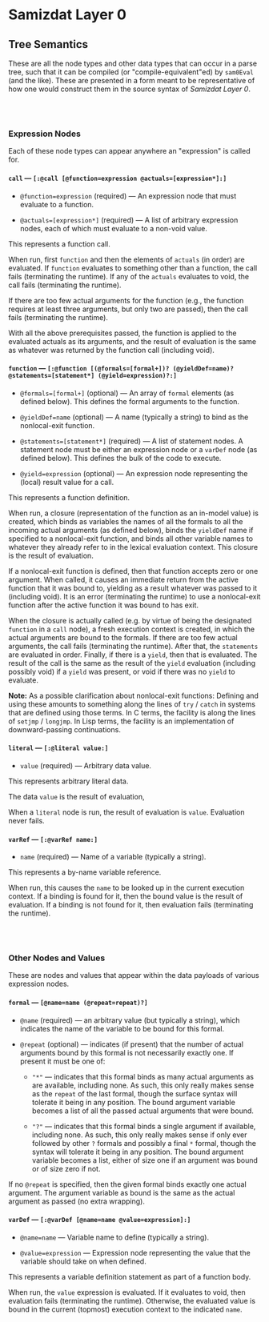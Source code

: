Samizdat Layer 0
================

Tree Semantics
--------------

These are all the node types and other data types that can occur in a
parse tree, such that it can be compiled (or "compile-equivalent"ed) by
`sam0Eval` (and the like). These are presented in a form meant to be
representative of how one would construct them in the source syntax of
*Samizdat Layer 0*.

<br><br>
### Expression Nodes

Each of these node types can appear anywhere an "expression"
is called for.

#### `call` &mdash; `[:@call [@function=expression @actuals=[expression*]:]`

* `@function=expression` (required) &mdash; An expression node that must
  evaluate to a function.

* `@actuals=[expression*]` (required) &mdash; A list of arbitrary expression
  nodes, each of which must evaluate to a non-void value.

This represents a function call.

When run, first `function` and then the elements of `actuals` (in
order) are evaluated. If `function` evaluates to something other than
a function, the call fails (terminating the runtime). If any of the
`actuals` evaluates to void, the call fails (terminating the runtime).

If there are too few actual arguments for the function (e.g., the
function requires at least three arguments, but only two are passed),
then the call fails (terminating the runtime).

With all the above prerequisites passed, the function is applied to
the evaluated actuals as its arguments, and the result of evaluation
is the same as whatever was returned by the function call (including
void).

#### `function` &mdash; `[:@function [(@formals=[formal+])? (@yieldDef=name)?` `@statements=[statement*] (@yield=expression)?:]`

* `@formals=[formal+]` (optional) &mdash; An array of `formal`
  elements (as defined below). This defines the formal arguments to
  the function.

* `@yieldDef=name` (optional) &mdash; A name (typically a string) to
  bind as the nonlocal-exit function.

* `@statements=[statement*]` (required) &mdash; A list of statement
  nodes. A statement node must be either an expression node or a
  `varDef` node (as defined below). This defines the bulk of the
  code to execute.

* `@yield=expression` (optional) &mdash; An expression node representing
  the (local) result value for a call.

This represents a function definition.

When run, a closure (representation of the function as an in-model
value) is created, which binds as variables the names of all
the formals to all the incoming actual arguments (as defined below),
binds the `yieldDef` name if specified to a nonlocal-exit function,
and binds all other variable names to whatever they already refer to in
the lexical evaluation context. This closure is the result of evaluation.

If a nonlocal-exit function is defined, then that function accepts zero
or one argument. When called, it causes an immediate return from the active
function that it was bound to, yielding as a result whatever was passed to
it (including void). It is an error (terminating the runtime) to use a
nonlocal-exit function after the active function it was bound to has exit.

When the closure is actually called (e.g. by virtue of being the
designated `function` in a `call` node), a fresh execution context is
created, in which the actual arguments are bound to the formals. If
there are too few actual arguments, the call fails (terminating the
runtime). After that, the `statements` are evaluated in
order. Finally, if there is a `yield`, then that is evaluated. The
result of the call is the same as the result of the `yield` evaluation
(including possibly void) if a `yield` was present, or void if
there was no `yield` to evaluate.

**Note:** As a possible clarification about nonlocal-exit functions: Defining
and using these amounts to something along the lines of `try` / `catch` in
systems that are defined using those terms. In C terms, the facility is
along the lines of `setjmp` / `longjmp`. In Lisp terms, the facility is
an implementation of downward-passing continuations.

#### `literal` &mdash; `[:@literal value:]`

* `value` (required) &mdash; Arbitrary data value.

This represents arbitrary literal data.

The data `value` is the result of evaluation,

When a `literal` node is run, the result of evaluation is `value`.
Evaluation never fails.

#### `varRef` &mdash; `[:@varRef name:]`

* `name` (required) &mdash; Name of a variable (typically a string).

This represents a by-name variable reference.

When run, this causes the `name` to be looked up in the current
execution context. If a binding is found for it, then the bound value
is the result of evaluation. If a binding is not found for it, then
evaluation fails (terminating the runtime).

<br><br>
### Other Nodes and Values

These are nodes and values that appear within the data payloads
of various expression nodes.

#### `formal` &mdash; `[@name=name (@repeat=repeat)?]`

* `@name` (required) &mdash; an arbitrary value (but typically a string),
  which indicates the name of the variable to be bound for this
  formal.

* `@repeat` (optional) &mdash; indicates (if present) that the number of
  actual arguments bound by this formal is not necessarily exactly one.
  If present it must be one of:

  * `"*"` &mdash; indicates that this formal binds as many actual
    arguments as are available, including none. As such, this only really
    makes sense as the `repeat` of the last formal, though the surface syntax
    will tolerate it being in any position. The bound argument variable
    becomes a list of all the passed actual arguments that were bound.

  * `"?"` &mdash; indicates that this formal binds a single argument if
    available, including none. As such, this only really makes sense if
    only ever followed by other `?` formals and possibly a final `*` formal,
    though the syntax will tolerate it being in any position. The bound
    argument variable becomes a list, either of size one if an argument
    was bound or of size zero if not.

If no `@repeat` is specified, then the given formal binds exactly one
actual argument. The argument variable as bound is the same as the
actual argument as passed (no extra wrapping).

#### `varDef` &mdash; `[:@varDef [@name=name @value=expression]:]`

* `@name=name` &mdash; Variable name to define (typically a string).

* `@value=expression` &mdash; Expression node representing the value
  that the variable should take on when defined.

This represents a variable definition statement as part of a function body.

When run, the `value` expression is evaluated. If it evaluates to void,
then evaluation fails (terminating the runtime). Otherwise, the evaluated
value is bound in the current (topmost) execution context to the
indicated `name`.
